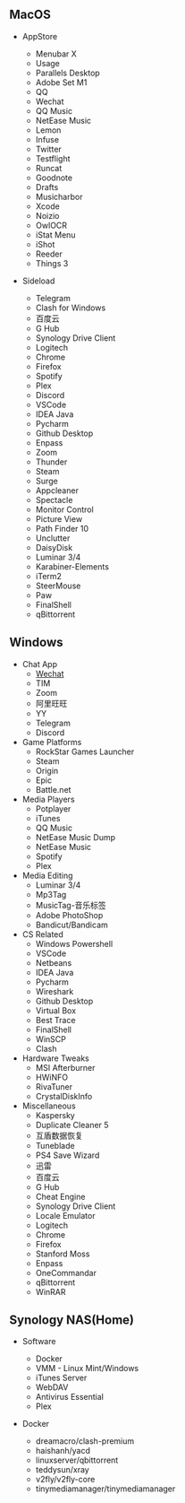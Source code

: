 ## MacOS

- AppStore
    - Menubar X
    - Usage
    - Parallels Desktop
    - Adobe Set M1
    - QQ
    - Wechat
    - QQ Music
    - NetEase Music
    - Lemon
    - Infuse
    - Twitter
    - Testflight
    - Runcat
    - Goodnote
    - Drafts
    - Musicharbor
    - Xcode
    - Noizio
    - OwlOCR
    - iStat Menu
    - iShot
    - Reeder
    - Things 3

- Sideload
    - Telegram
    - Clash for Windows
    - 百度云
    - G Hub
    - Synology Drive Client
    - Logitech
    - Chrome
    - Firefox
    - Spotify
    - Plex
    - Discord
    - VSCode
    - IDEA Java
    - Pycharm
    - Github Desktop
    - Enpass
    - Zoom
    - Thunder
    - Steam
    - Surge
    - Appcleaner
    - Spectacle
    - Monitor Control
    - Picture View
    - Path Finder 10
    - Unclutter
    - DaisyDisk
    - Luminar 3/4
    - Karabiner-Elements
    - iTerm2
    - SteerMouse
    - Paw
    - FinalShell
    - qBittorrent

## Windows


- Chat App
    - [Wechat](https://windows.weixin.qq.com/?lang=zh_CN)
    - TIM
    - Zoom
    - 阿里旺旺
    - YY
    - Telegram
    - Discord
- Game Platforms
    - RockStar Games Launcher
    - Steam
    - Origin
    - Epic
    - Battle.net
- Media Players
    - Potplayer
    - iTunes
    - QQ Music
    - NetEase Music Dump
    - NetEase Music
    - Spotify
    - Plex
- Media Editing
    - Luminar 3/4
    - Mp3Tag
    - MusicTag-音乐标签
    - Adobe PhotoShop
    - Bandicut/Bandicam
- CS Related
    - Windows Powershell
    - VSCode
    - Netbeans
    - IDEA Java
    - Pycharm
    - Wireshark
    - Github Desktop
    - Virtual Box
    - Best Trace
    - FinalShell
    - WinSCP
    - Clash
- Hardware Tweaks
    - MSI Afterburner
    - HWiNFO
    - RivaTuner
    - CrystalDiskInfo
- Miscellaneous
    - Kaspersky
    - Duplicate Cleaner 5
    - 互盾数据恢复
    - Tuneblade
    - PS4 Save Wizard
    - 迅雷
    - 百度云
    - G Hub
    - Cheat Engine
    - Synology Drive Client
    - Locale Emulator
    - Logitech
    - Chrome
    - Firefox
    - Stanford Moss
    - Enpass
    - OneCommandar
    - qBittorrent
    - WinRAR

## Synology NAS(Home)

- Software
    - Docker
    - VMM - Linux Mint/Windows
    - iTunes Server
    - WebDAV
    - Antivirus Essential
    - Plex

- Docker
    - dreamacro/clash-premium
    - haishanh/yacd
    - linuxserver/qbittorrent
    - teddysun/xray
    - v2fly/v2fly-core
    - tinymediamanager/tinymediamanager
